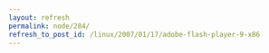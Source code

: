 ```yaml
---
layout: refresh
permalink: node/284/
refresh_to_post_id: /linux/2007/01/17/adobe-flash-player-9-x86
---
```

